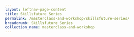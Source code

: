 ```yaml
---
layout: leftnav-page-content
title: Skillsfuture Series
permalink: /masterclass-and-workshop/skillsfuture-series/
breadcrumb: Skillsfuture Series
collection_name: masterclass-and-workshop
---
```

